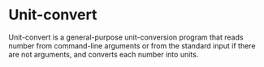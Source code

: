 # Unit-convert

Unit-convert is a general-purpose unit-conversion program that reads number from command-line arguments or from the standard input if there are not arguments, and converts each number into units.
